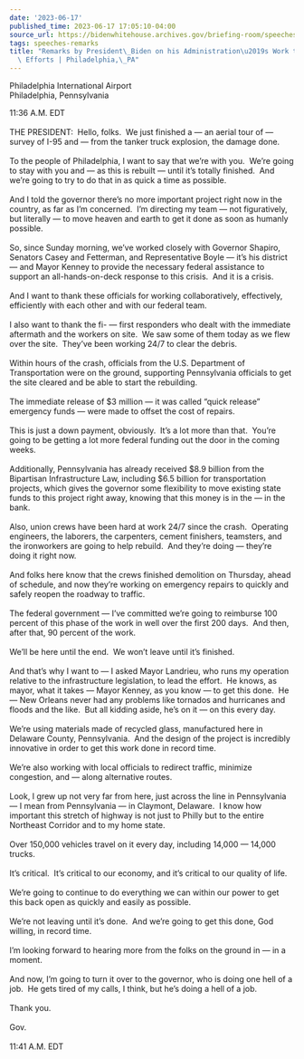 ```yaml
---
date: '2023-06-17'
published_time: 2023-06-17 17:05:10-04:00
source_url: https://bidenwhitehouse.archives.gov/briefing-room/speeches-remarks/2023/06/17/remarks-by-president-biden-on-his-administrations-work-to-aid-i-95-efforts-philadelphia-pa/
tags: speeches-remarks
title: "Remarks by President\_Biden on his Administration\u2019s Work to Aid I-95\
  \ Efforts | Philadelphia,\_PA"
---
```

 
Philadelphia International Airport  
Philadelphia, Pennsylvania

11:36 A.M. EDT  
   
THE PRESIDENT:  Hello, folks.  We just finished a — an aerial tour of —
survey of I-95 and — from the tanker truck explosion, the damage done.  
   
To the people of Philadelphia, I want to say that we’re with you.  We’re
going to stay with you and — as this is rebuilt — until it’s totally
finished.  And we’re going to try to do that in as quick a time as
possible.  
   
And I told the governor there’s no more important project right now in
the country, as far as I’m concerned.  I’m directing my team — not
figuratively, but literally — to move heaven and earth to get it done as
soon as humanly possible.  
   
So, since Sunday morning, we’ve worked closely with Governor Shapiro,
Senators Casey and Fetterman, and Representative Boyle — it’s his
district — and Mayor Kenney to provide the necessary federal assistance
to support an all-hands-on-deck response to this crisis.  And it is a
crisis.  
   
And I want to thank these officials for working collaboratively,
effectively, efficiently with each other and with our federal team.  
   
I also want to thank the fi- — first responders who dealt with the
immediate aftermath and the workers on site.  We saw some of them today
as we flew over the site.  They’ve been working 24/7 to clear the
debris.  
   
Within hours of the crash, officials from the U.S. Department of
Transportation were on the ground, supporting Pennsylvania officials to
get the site cleared and be able to start the rebuilding.  
   
The immediate release of $3 million — it was called “quick release”
emergency funds — were made to offset the cost of repairs.  
   
This is just a down payment, obviously.  It’s a lot more than that. 
You’re going to be getting a lot more federal funding out the door in
the coming weeks.  
   
Additionally, Pennsylvania has already received $8.9 billion from the
Bipartisan Infrastructure Law, including $6.5 billion for transportation
projects, which gives the governor some flexibility to move existing
state funds to this project right away, knowing that this money is in
the — in the bank.  
   
Also, union crews have been hard at work 24/7 since the crash. 
Operating engineers, the laborers, the carpenters, cement finishers,
teamsters, and the ironworkers are going to help rebuild.  And they’re
doing — they’re doing it right now.  
   
And folks here know that the crews finished demolition on Thursday,
ahead of schedule, and now they’re working on emergency repairs to
quickly and safely reopen the roadway to traffic.  
   
The federal government — I’ve committed we’re going to reimburse 100
percent of this phase of the work in well over the first 200 days.  And
then, after that, 90 percent of the work.  
   
We’ll be here until the end.  We won’t leave until it’s finished.  
   
And that’s why I want to — I asked Mayor Landrieu, who runs my operation
relative to the infrastructure legislation, to lead the effort.  He
knows, as mayor, what it takes — Mayor Kenney, as you know — to get this
done.  He — New Orleans never had any problems like tornados and
hurricanes and floods and the like.  But all kidding aside, he’s on it —
on this every day.  
   
We’re using materials made of recycled glass, manufactured here in
Delaware County, Pennsylvania.  And the design of the project is
incredibly innovative in order to get this work done in record time.  
   
We’re also working with local officials to redirect traffic, minimize
congestion, and — along alternative routes.  
   
Look, I grew up not very far from here, just across the line in
Pennsylvania — I mean from Pennsylvania — in Claymont, Delaware.  I know
how important this stretch of highway is not just to Philly but to the
entire Northeast Corridor and to my home state.  
   
Over 150,000 vehicles travel on it every day, including 14,000 — 14,000
trucks.   
   
It’s critical.  It’s critical to our economy, and it’s critical to our
quality of life.  
   
We’re going to continue to do everything we can within our power to get
this back open as quickly and easily as possible.  
   
We’re not leaving until it’s done.  And we’re going to get this done,
God willing, in record time.  
   
I’m looking forward to hearing more from the folks on the ground in — in
a moment.  
   
And now, I’m going to turn it over to the governor, who is doing one
hell of a job.  He gets tired of my calls, I think, but he’s doing a
hell of a job.  
   
Thank you.  
   
Gov.  
   
11:41 A.M. EDT
